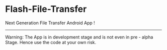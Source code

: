 Flash-File-Transfer
===================

Next Generation File Transfer Android App !

----------------------------------------------

Warning:
The App is in development stage and is not even in pre - alpha Stage.
Hence use the code at your own risk.
